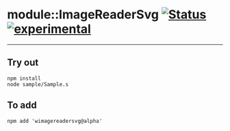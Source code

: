 
# module::ImageReaderSvg  [![Status](https://github.com/Wandalen/wImageReaderSvg/workflows/Publish/badge.svg)](https://github.com/Wandalen/wImageReaderSvg/actions?query=workflow%3APublish) [![experimental](https://img.shields.io/badge/stability-experimental-orange.svg)](https://github.com/emersion/stability-badges#experimental)

___

## Try out
```
npm install
node sample/Sample.s
```

## To add
```
npm add 'wimagereadersvg@alpha'
```

